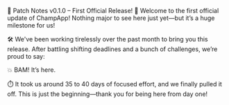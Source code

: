 📢 Patch Notes v0.1.0 – First Official Release!
🎉 Welcome to the first official update of ChampApp!
Nothing major to see here just yet—but it’s a huge milestone for us!

🛠️ We've been working tirelessly over the past month to bring you this release. After battling shifting deadlines and a bunch of challenges, we’re proud to say:

💥 BAM! It’s here.

⏱️ It took us around 35 to 40 days of focused effort, and we finally pulled it off. This is just the beginning—thank you for being here from day one!
